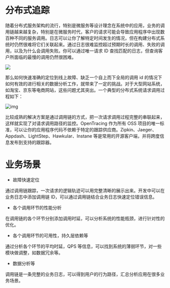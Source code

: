 # 分布式追踪

随着分布式服务架构的流行，特别是微服务等设计理念在系统中的应用，业务的调用链越来越复杂，特别是在微服务时代，客户的请求可能会导致应用程序中出现数百种不同的服务调用。日志可以让你了解特定时间发生的情况，但在构建分布式系统时仍然很难将它们关联起来。通过日志很难监控超过预期时长的调用、失败的调用，以及为什么会调用失败。你可以通过唯一请求 ID 查找匹配的日志，但查询客户所面临的最慢的调用仍然很困难。

![](https://i.postimg.cc/YS9Y9xYy/image.png)

那么如何快速准确的定位到线上故障、缺乏一个自上而下全局的调用 id 的情况下如何有效的进行相关的数据分析工作，就带来了一定的挑战。对于大型网站系统，如淘宝、京东等电商网站，这些问题尤其突出。一个典型的分布式系统请求调用过程如下：

![img](http://images2015.cnblogs.com/blog/524341/201607/524341-20160727211005747-332815071.png)

比较成熟的解决方案是通过调用链的方式，把一次请求调用过程完整的串联起来，这样就实现了对请求调用路径的监控。OpenTracing 作为所有 OSS 项目的唯一标准，可以让你的应用程序代码不依赖于特定的跟踪供应商。Zipkin、Jaeger、Appdash、LightStep、Hawkular、Instane 等是常用的开源客户端，并将跨度信息发布到支持的跟踪器。

# 业务场景

- 故障快速定位

通过调用链跟踪，一次请求的逻辑轨迹可以用完整清晰的展示出来。开发中可以在业务日志中添加调用链 ID，可以通过调用链结合业务日志快速定位错误信息。

- 各个调用环节的性能分析

在调用链的各个环节分别添加调用时延，可以分析系统的性能瓶颈，进行针对性的优化。

- 各个调用环节的可用性，持久层依赖等

通过分析各个环节的平均时延，QPS 等信息，可以找到系统的薄弱环节，对一些模块做调整，如数据冗余等。

- 数据分析等

调用链是一条完整的业务日志，可以得到用户的行为路径，汇总分析应用在很多业务场景。
